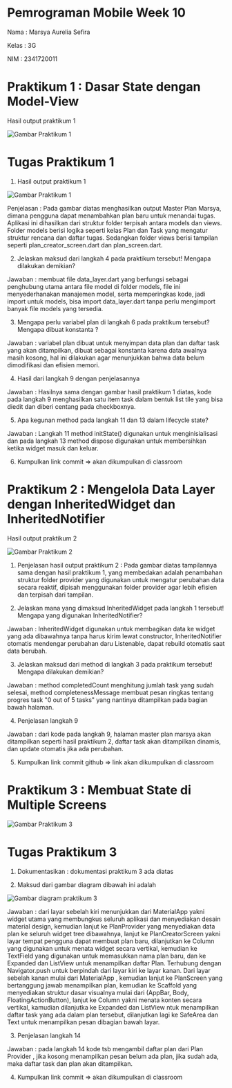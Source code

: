 # Pemrograman Mobile Week 10

Nama : Marsya Aurelia Sefira

Kelas : 3G

NIM : 2341720011

# Praktikum 1 : Dasar State dengan Model-View

Hasil output praktikum 1

![Gambar Praktikum 1](./master_plan/img/Praktikum1.png)

# Tugas Praktikum 1

1. Hasil output praktikum 1

![Gambar Praktikum 1](./master_plan/img/Praktikum1.png)

Penjelasan : Pada gambar diatas menghasilkan output Master Plan Marsya, dimana pengguna dapat menambahkan plan baru untuk menandai tugas. Aplikasi ini dihasilkan dari struktur folder terpisah antara models dan views. Folder models berisi logika seperti kelas Plan dan Task yang mengatur struktur rencana dan daftar tugas. Sedangkan folder views berisi tampilan seperti plan_creator_screen.dart dan plan_screen.dart.

2. Jelaskan maksud dari langkah 4 pada praktikum tersebut! Mengapa dilakukan demikian?

Jawaban : membuat file data_layer.dart yang berfungsi sebagai penghubung utama antara file model di folder models, file ini menyederhanakan manajemen model, serta memperingkas kode, jadi import untuk models, bisa import data_layer.dart tanpa perlu mengimport banyak file models yang tersedia.

3. Mengapa perlu variabel plan di langkah 6 pada praktikum tersebut? Mengapa dibuat konstanta ?

Jawaban : variabel plan dibuat untuk menyimpan data plan dan daftar task yang akan ditampilkan, dibuat sebagai konstanta karena data awalnya masih kosong, hal ini dilakukan agar menunjukkan bahwa data belum dimodifikasi dan efisien memori.

4. Hasil dari langkah 9 dengan penjelasannya 

Jawaban : Hasilnya sama dengan gambar hasil praktikum 1 diatas, kode pada langkah 9 menghasilkan satu item task dalam bentuk list tile yang bisa diedit dan diberi centang pada checkboxnya.

5. Apa kegunan method pada langkah 11 dan 13 dalam lifecycle state? 

Jawaban : Langkah 11 method initState() digunakan untuk menginisialisasi dan pada langkah 13 method dispose digunakan untuk membersihkan ketika widget masuk dan keluar.

6. Kumpulkan link commit => akan dikumpulkan di classroom

# Praktikum 2 : Mengelola Data Layer dengan InheritedWidget dan InheritedNotifier

Hasil output praktikum 2

![Gambar Praktikum 2](./master_plan/img/Praktikum2.png)

1. Penjelasan hasil output praktikum 2 : Pada gambar diatas tampilannya sama dengan hasil praktikum 1, yang membedakan adalah penambahan struktur folder provider yang digunakan untuk mengatur perubahan data secara reaktif, dipisah menggunakan folder provider agar lebih efisien dan terpisah dari tampilan.

2. Jelaskan mana yang dimaksud InheritedWidget pada langkah 1 tersebut! Mengapa yang digunakan InheritedNotifier?

Jawaban : InheritedWidget digunakan untuk membagikan data ke widget yang ada dibawahnya tanpa harus kirim lewat constructor, InheritedNotifier otomatis mendengar perubahan daru Listenable, dapat rebuild otomatis saat data berubah.

3. Jelaskan maksud dari method di langkah 3 pada praktikum tersebut! Mengapa dilakukan demikian?

Jawaban : method completedCount menghitung jumlah task yang sudah selesai, method completenessMessage membuat pesan ringkas tentang progres task "0 out of 5 tasks" yang nantinya ditampilkan pada bagian bawah halaman.

4. Penjelasan langkah 9 

Jawaban : dari kode pada langkah 9, halaman master plan marsya akan ditampilkan seperti hasil praktikum 2, daftar task akan ditampilkan dinamis, dan update otomatis jika ada perubahan.

5. Kumpulkan link commit github => link akan dikumpulkan di classroom

# Praktikum 3 : Membuat State di Multiple Screens

![Gambar Praktikum 3](./master_plan/img/Praktikum3.gif)

# Tugas Praktikum 3

1. Dokumentasikan : dokumentasi praktikum 3 ada diatas

2. Maksud dari gambar diagram dibawah ini adalah 

![Gambar diagram praktikum 3](./master_plan/img/diagram.png)

Jawaban : dari layar sebelah kiri menunjukkan dari MaterialApp yakni widget utama yang membungkus seluruh aplikasi dan menyediakan desain material design, kemudian lanjut ke PlanProvider yang menyediakan data plan ke seluruh widget tree dibawahnya, lanjut ke PlanCreatorScreen yakni layar tempat pengguna dapat membuat plan baru, dilanjutkan ke Column yang digunakan untuk menata widget secara vertikal, kemudian ke TextField yang digunakan untuk memasukkan nama plan baru, dan ke Expanded dan ListView untuk menampilkan daftar Plan. Terhubung dengan Navigator.push untuk berpindah dari layar kiri ke layar kanan. Dari layar sebelah kanan mulai dari MaterialApp , kemudian lanjut ke PlanScreen yang bertanggung jawab menampilkan plan, kemudian ke Scaffold yang menyediakan struktur dasar visualnya mulai dari (AppBar, Body, FloatingActionButton), lanjut ke Column yakni menata konten secara vertikal, kamudian dilanjutka ke Expanded dan ListView ntuk menampilkan daftar task yang ada dalam plan tersebut, dilanjutkan lagi ke SafeArea dan Text untuk menampilkan pesan dibagian bawah layar.

3. Penjelasan langkah 14

Jawaban : pada langkah 14 kode tsb mengambil daftar plan dari Plan Provider , jika kosong menampilkan pesan belum ada plan, jika sudah ada, maka daftar task dan plan akan ditampilkan.

4. Kumpulkan link commit => akan dikumpulkan di classroom



